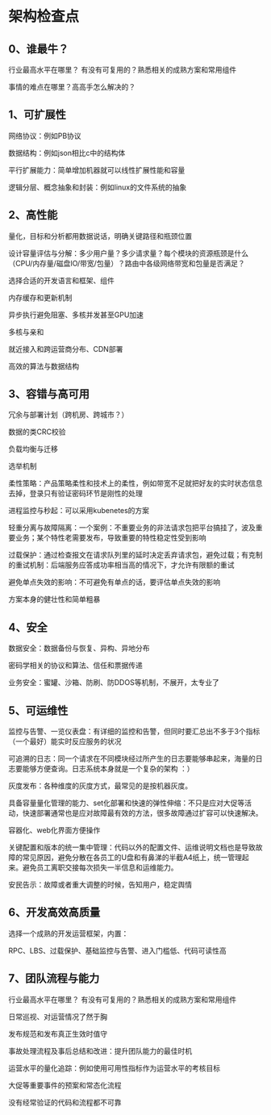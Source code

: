 # 架构检查点

## 0、谁最牛？

行业最高水平在哪里？ 有没有可复用的？熟悉相关的成熟方案和常用组件

事情的难点在哪里？高高手怎么解决的？

## 1、可扩展性

网络协议：例如PB协议

数据结构：例如json相比c中的结构体

平行扩展能力：简单增加机器就可以线性扩展性能和容量

逻辑分层、概念抽象和封装：例如linux的文件系统的抽象

## 2、高性能

量化，目标和分析都用数据说话，明确关键路径和瓶颈位置

设计容量评估与分解：多少用户量？多少请求量？每个模块的资源瓶颈是什么（CPU/内存量/磁盘IO/带宽/包量）？路由中各级网络带宽和包量是否满足？

选择合适的开发语言和框架、组件

内存缓存和更新机制

异步执行避免阻塞、多核并发甚至GPU加速

多核与亲和

就近接入和跨运营商分布、CDN部署

高效的算法与数据结构

## 3、容错与高可用

冗余与部署计划（跨机房、跨城市？）

数据的类CRC校验

负载均衡与迁移

选举机制

柔性策略：产品策略柔性和技术上的柔性，例如带宽不足就把好友的实时状态信息去掉，登录只有验证密码环节是刚性的处理

进程监控与秒起：可以采用kubenetes的方案

轻重分离与故障隔离：一个案例：不重要业务的非法请求包把平台搞挂了，波及重要业务；某个特性老需要发布，导致重要的特性稳定性受到影响

过载保护：通过检查报文在请求队列里的延时决定丢弃请求包，避免过载；有克制的重试机制：后端服务应答成功率相当高的情况下，才允许有限额的重试

避免单点失效的影响：不可避免有单点的话，要评估单点失效的影响

方案本身的健壮性和简单粗暴

## 4、安全

数据安全：数据备份与恢复、异构、异地分布

密码学相关的协议和算法、信任和票据传递

业务安全：蜜罐、沙箱、防刷、防DDOS等机制，不展开，太专业了

## 5、可运维性

监控与告警、一览仪表盘：有详细的监控和告警，但同时要汇总出不多于3个指标（一个最好）能实时反应服务的状况

可追溯的日志：同一个请求在不同模块经过所产生的日志要能够串起来，海量的日志要能够方便查询。日志系统本身就是一个复杂的架构 ：）

灰度发布：各种维度的灰度方式，最常见的是按机器灰度。

具备容量量化管理的能力、set化部署和快速的弹性伸缩：不只是应对大促等活动，快速部署通常也是应对故障最有效的方法，很多故障通过扩容可以快速解决。

容器化、web化界面方便操作

关键配置和版本的统一集中管理：代码以外的配置文件、运维说明文档也是导致故障的常见原因，避免分散在各员工的U盘和有鼻涕的半截A4纸上，统一管理起来。避免员工离职交接每次损失一半信息和运维能力。

安民告示：故障或者重大调整的时候，告知用户，稳定舆情

## 6、开发高效高质量

选择一个成熟的开发运营框架，内置：

RPC、LBS、过载保护、基础监控与告警、进入门槛低、代码可读性高

## 7、团队流程与能力

行业最高水平在哪里？ 有没有可复用的？熟悉相关的成熟方案和常用组件

日常巡视、对运营情况了然于胸

发布规范和发布真正生效时值守

事故处理流程及事后总结和改进：提升团队能力的最佳时机

运营水平的量化追踪：例如使用可用性指标作为运营水平的考核目标

大促等重要事件的预案和常态化流程

没有经常验证的代码和流程都不可靠









